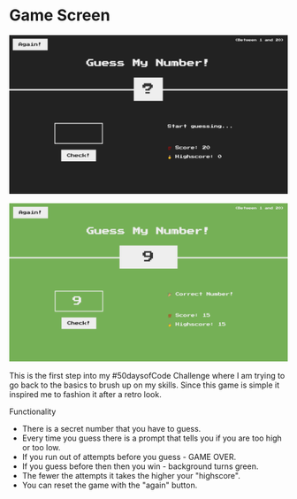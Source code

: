 # Game Screen

![GameScreen](images/guessmynumber.png)

![GameWon](images/correctanswer.png)

This is the first step into my #50daysofCode Challenge where I am trying to go back to the basics to brush up on my skills.
Since this game is simple it inspired me to fashion it after a retro look. 

Functionality
- There is a secret number that you have to guess.
- Every time you guess there is a prompt that tells you if you are too high or too low.
- If you run out of attempts before you guess - GAME OVER.
- If you guess before then then you win - background turns green.
- The fewer the attempts it takes the higher your "highscore". 
- You can reset the game with the "again" button.
